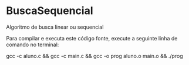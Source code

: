 # BuscaSequencial
Algoritmo de busca linear ou sequencial

Para compilar e executa este código fonte, execute a seguinte linha de comando no terminal:

gcc -c aluno.c && gcc -c main.c && gcc -o prog aluno.o main.o && ./prog